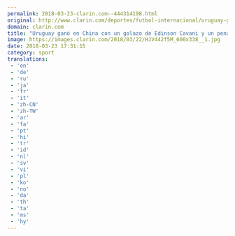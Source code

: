 ```yaml
---
permalink: 2018-03-23-clarin.com--444314198.html
original: http://www.clarin.com/deportes/futbol-internacional/uruguay-gano-china-golazo-edinson-cavani-penal-luis-suarez_0_B1u-V5f9M.html
domain: clarin.com
title: "Uruguay ganó en China con un golazo de Edinson Cavani y un penal de Luis Suárez"
image: https://images.clarin.com/2018/03/22/HJV442f5M_600x338__1.jpg
date: 2018-03-23 17:31:15
category: sport
translations: 
 - 'en'
 - 'de'
 - 'ru'
 - 'ja'
 - 'fr'
 - 'it'
 - 'zh-CN'
 - 'zh-TW'
 - 'ar'
 - 'fa'
 - 'pt'
 - 'hi'
 - 'tr'
 - 'id'
 - 'nl'
 - 'sv'
 - 'vi'
 - 'pl'
 - 'ko'
 - 'no'
 - 'da'
 - 'th'
 - 'ta'
 - 'ms'
 - 'hy'
---
```


